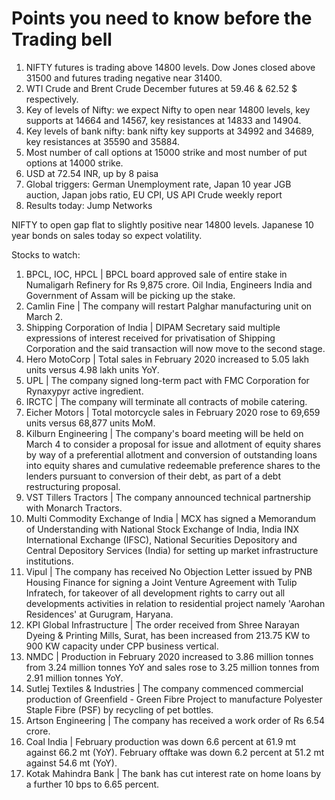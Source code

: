 # Points you need to know before the Trading bell
1. NIFTY futures is trading above 14800 levels. Dow Jones closed above 31500 and futures trading negative near 31400.
2. WTI Crude and Brent Crude December futures at 59.46 & 62.52 $ respectively. 
3. Key of levels of Nifty: we expect Nifty to open near 14800 levels, key supports at 14664 and 14567, key resistances at 14833 and 14904.
4. Key levels of bank nifty: bank nifty key supports at 34992 and 34689, key resistances at 35590 and 35884.
5. Most number of call options at 15000 strike and most number of put options at 14000 strike.
6. USD at 72.54 INR, up by 8 paisa
7. Global triggers: German Unemployment rate, Japan 10 year JGB auction, Japan jobs ratio, EU CPI, US API Crude weekly report
8. Results today: Jump Networks

NIFTY to open gap flat to slightly positive near 14800 levels. Japanese 10 year bonds on sales today so expect volatility.

Stocks to watch:
1. BPCL, IOC, HPCL | BPCL board approved sale of entire stake in Numaligarh Refinery for Rs 9,875 crore. Oil India, Engineers India and Government of Assam will be picking up the stake.
2. Camlin Fine | The company will restart Palghar manufacturing unit on March 2.
3. Shipping Corporation of India | DIPAM Secretary said multiple expressions of interest received for privatisation of Shipping Corporation and the said transaction will now move to the second stage.
4. Hero MotoCorp | Total sales in February 2020 increased to 5.05 lakh units versus 4.98 lakh units YoY.
5. UPL | The company signed long-term pact with FMC Corporation for Rynaxypyr active ingredient.
6. IRCTC | The company will terminate all contracts of mobile catering.
7. Eicher Motors | Total motorcycle sales in February 2020 rose to 69,659 units versus 68,877 units MoM.
8. Kilburn Engineering | The company's board meeting will be held on March 4 to consider a proposal for issue and allotment of equity shares by way of a preferential allotment and conversion of outstanding loans into equity shares and cumulative redeemable preference shares to the lenders pursuant to conversion of their debt, as part of a debt restructuring proposal.
9. VST Tillers Tractors | The company announced technical partnership with Monarch Tractors.
10. Multi Commodity Exchange of India | MCX has signed a Memorandum of Understanding with National Stock Exchange of India, India INX International Exchange (IFSC), National Securities Depository and Central Depository Services (India) for setting up market infrastructure institutions.
11. Vipul | The company has received No Objection Letter issued by PNB Housing Finance for signing a Joint Venture Agreement with Tulip Infratech, for takeover of all development rights to carry out all developments activities in relation to residential project namely 'Aarohan Residences' at Gurugram, Haryana.
12. KPI Global Infrastructure | The order received from Shree Narayan Dyeing & Printing Mills, Surat, has been increased from 213.75 KW to 900 KW capacity under CPP business vertical.
13. NMDC | Production in February 2020 increased to 3.86 million tonnes from 3.24 million tonnes YoY and sales rose to 3.25 million tonnes from 2.91 million tonnes YoY.
14. Sutlej Textiles & Industries | The company commenced commercial production of Greenfield - Green Fibre Project to manufacture Polyester Staple Fibre (PSF) by recycling of pet bottles.
15. Artson Engineering | The company has received a work order of Rs 6.54 crore.
16. Coal India | February production was down 6.6 percent at 61.9 mt against 66.2 mt (YoY). February offtake was down 6.2 percent at 51.2 mt against 54.6 mt (YoY).
17. Kotak Mahindra Bank | The bank has cut interest rate on home loans by a further 10 bps to 6.65 percent.
